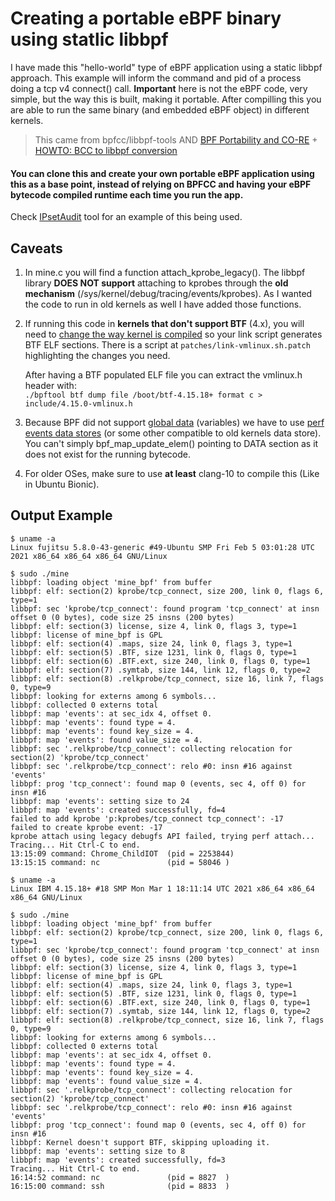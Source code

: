 # Creating a portable eBPF binary using statlic libbpf

I have made this "hello-world" type of eBPF application using a static libbpf approach.
This example will inform the command and pid of a process doing a tcp v4 connect() call.
**Important** here is not the eBPF code, very simple, but the way this is built, making it portable.
After compilling this you are able to run the same binary (and embedded eBPF object) in different kernels.

> This came from bpfcc/libbpf-tools AND
[BPF Portability and CO-RE](https://facebookmicrosites.github.io/bpf/blog/2020/02/19/bpf-portability-and-co-re.html) +
[HOWTO: BCC to libbpf conversion](https://facebookmicrosites.github.io/bpf/blog/2020/02/20/bcc-to-libbpf-howto-guide.html)

#### You can clone this and create your own portable eBPF application using this as a base point, instead of relying on BPFCC and having your eBPF bytecode compiled runtime each time you run the app.

Check [IPsetAudit](https://github.com/rafaeldtinoco/ipsetaudit) tool for an example of this being used.

## Caveats

1. In mine.c you will find a function attach\_kprobe\_legacy(). The libbpf
   library **DOES NOT support** attaching to kprobes through the **old
   mechanism** (/sys/kernel/debug/tracing/events/kprobes). As I wanted the code
   to run in old kernels as well I have added those functions.

2. If running this code in **kernels that don't support BTF** (4.x), you will
   need to [change the way kernel is compiled](https://github.com/torvalds/linux/blob/master/scripts/link-vmlinux.sh#L213)
   so your link script generates BTF ELF sections. There is a script at
   `patches/link-vmlinux.sh.patch` highlighting the changes you need.

   After having a BTF populated ELF file you can extract the vmlinux.h header
   with:<BR>
   `./bpftool btf dump file /boot/btf-4.15.18+ format c > include/4.15.0-vmlinux.h`

3. Because BPF did not support [global data](https://lwn.net/Articles/784936/)
   (variables) we have to use [perf events data stores](https://github.com/iovisor/bcc/blob/master/docs/kernel-versions.md)
   (or some other compatible to old kernels data store). You can't simply
   bpf\_map\_update\_elem() pointing to DATA section as it does not exist for the running bytecode.

4. For older OSes, make sure to use **at least** clang-10 to compile this (Like in Ubuntu Bionic).

## Output Example

```
$ uname -a
Linux fujitsu 5.8.0-43-generic #49-Ubuntu SMP Fri Feb 5 03:01:28 UTC 2021 x86_64 x86_64 x86_64 GNU/Linux

$ sudo ./mine
libbpf: loading object 'mine_bpf' from buffer
libbpf: elf: section(2) kprobe/tcp_connect, size 200, link 0, flags 6, type=1
libbpf: sec 'kprobe/tcp_connect': found program 'tcp_connect' at insn offset 0 (0 bytes), code size 25 insns (200 bytes)
libbpf: elf: section(3) license, size 4, link 0, flags 3, type=1
libbpf: license of mine_bpf is GPL
libbpf: elf: section(4) .maps, size 24, link 0, flags 3, type=1
libbpf: elf: section(5) .BTF, size 1231, link 0, flags 0, type=1
libbpf: elf: section(6) .BTF.ext, size 240, link 0, flags 0, type=1
libbpf: elf: section(7) .symtab, size 144, link 12, flags 0, type=2
libbpf: elf: section(8) .relkprobe/tcp_connect, size 16, link 7, flags 0, type=9
libbpf: looking for externs among 6 symbols...
libbpf: collected 0 externs total
libbpf: map 'events': at sec_idx 4, offset 0.
libbpf: map 'events': found type = 4.
libbpf: map 'events': found key_size = 4.
libbpf: map 'events': found value_size = 4.
libbpf: sec '.relkprobe/tcp_connect': collecting relocation for section(2) 'kprobe/tcp_connect'
libbpf: sec '.relkprobe/tcp_connect': relo #0: insn #16 against 'events'
libbpf: prog 'tcp_connect': found map 0 (events, sec 4, off 0) for insn #16
libbpf: map 'events': setting size to 24
libbpf: map 'events': created successfully, fd=4
failed to add kprobe 'p:kprobes/tcp_connect tcp_connect': -17
failed to create kprobe event: -17
kprobe attach using legacy debugfs API failed, trying perf attach...
Tracing... Hit Ctrl-C to end.
13:15:09 command: Chrome_ChildIOT  (pid = 2253844)
13:15:15 command: nc               (pid = 58046 )
```

```
$ uname -a
Linux IBM 4.15.18+ #18 SMP Mon Mar 1 18:11:14 UTC 2021 x86_64 x86_64 x86_64 GNU/Linux

$ sudo ./mine
libbpf: loading object 'mine_bpf' from buffer
libbpf: elf: section(2) kprobe/tcp_connect, size 200, link 0, flags 6, type=1
libbpf: sec 'kprobe/tcp_connect': found program 'tcp_connect' at insn offset 0 (0 bytes), code size 25 insns (200 bytes)
libbpf: elf: section(3) license, size 4, link 0, flags 3, type=1
libbpf: license of mine_bpf is GPL
libbpf: elf: section(4) .maps, size 24, link 0, flags 3, type=1
libbpf: elf: section(5) .BTF, size 1231, link 0, flags 0, type=1
libbpf: elf: section(6) .BTF.ext, size 240, link 0, flags 0, type=1
libbpf: elf: section(7) .symtab, size 144, link 12, flags 0, type=2
libbpf: elf: section(8) .relkprobe/tcp_connect, size 16, link 7, flags 0, type=9
libbpf: looking for externs among 6 symbols...
libbpf: collected 0 externs total
libbpf: map 'events': at sec_idx 4, offset 0.
libbpf: map 'events': found type = 4.
libbpf: map 'events': found key_size = 4.
libbpf: map 'events': found value_size = 4.
libbpf: sec '.relkprobe/tcp_connect': collecting relocation for section(2) 'kprobe/tcp_connect'
libbpf: sec '.relkprobe/tcp_connect': relo #0: insn #16 against 'events'
libbpf: prog 'tcp_connect': found map 0 (events, sec 4, off 0) for insn #16
libbpf: Kernel doesn't support BTF, skipping uploading it.
libbpf: map 'events': setting size to 8
libbpf: map 'events': created successfully, fd=3
Tracing... Hit Ctrl-C to end.
16:14:52 command: nc               (pid = 8827  )
16:15:00 command: ssh              (pid = 8833  )
```
